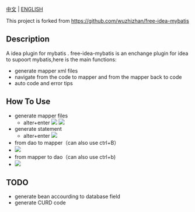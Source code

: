 [中文](README.md) | 
[ENGLISH](README_EN.md)

This project is forked from https://github.com/wuzhizhan/free-idea-mybatis  

## Description
A idea plugin for mybatis .
free-idea-mybatis is an enchange plugin for idea to supoort mybatis,here is the main functions: 
- generate mapper xml files
- navigate from the code to mapper and from the mapper back to code
- auto code and error tips

## How To Use
- generate mapper files
    - alter+enter 
![](https://raw.githubusercontent.com/Bpazy/intellij-mybatis-plugin/master/doc/img/create_mapper.png)
![](https://raw.githubusercontent.com/Bpazy/intellij-mybatis-plugin/master/doc/img/choose_mapper_folder.jpg)
- generate statement 
    - alter+enter
![](https://raw.githubusercontent.com/Bpazy/intellij-mybatis-plugin/master/doc/img/create_statement.jpg)
- from dao to  mapper（can also use ctrl+B）
- ![](https://raw.githubusercontent.com/Bpazy/intellij-mybatis-plugin/master/doc/img/to_mapper.jpg)
- from mapper to dao（can also use ctrl+b)
- ![](https://raw.githubusercontent.com/Bpazy/intellij-mybatis-plugin/master/doc/img/to_code.jpg)


## TODO
- generate bean accourding to database field
- generate CURD code
